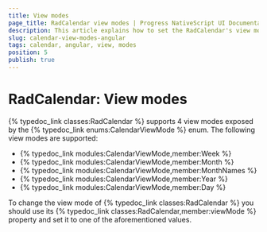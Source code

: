 ```yaml
---
title: View modes
page_title: RadCalendar view modes | Progress NativeScript UI Documentation
description: This article explains how to set the RadCalendar's view mode  with Angular
slug: calendar-view-modes-angular
tags: calendar, angular, view, modes
position: 5
publish: true
---
```


# RadCalendar: View modes
{% typedoc_link classes:RadCalendar %} supports 4 view modes exposed by the {% typedoc_link enums:CalendarViewMode %} enum. The following view modes are supported:

- {% typedoc_link modules:CalendarViewMode,member:Week %}
- {% typedoc_link modules:CalendarViewMode,member:Month %}
- {% typedoc_link modules:CalendarViewMode,member:MonthNames %}
- {% typedoc_link modules:CalendarViewMode,member:Year %}
- {% typedoc_link modules:CalendarViewMode,member:Day %}

To change the view mode of {% typedoc_link classes:RadCalendar %} you should use its {% typedoc_link classes:RadCalendar,member:viewMode %} property and set it to one of the aforementioned values.

<snippet id='angular-calendar-view-modes-html' />
